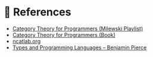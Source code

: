 # 🔗 References

- [Category Theory for Programmers (Milewski Playlist)](https://www.youtube.com/playlist?list=PLbgaMIhjbmEnaH_LTkxLI7FMa2HsnawM_)
- [Category Theory for Programmers (Book)](https://github.com/hmemcpy/milewski-ctfp-pdf)
- [ncatlab.org](https://ncatlab.org)
- [Types and Programming Languages – Benjamin Pierce](https://www.cis.upenn.edu/~bcpierce/tapl/)